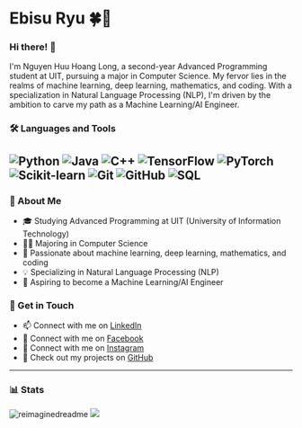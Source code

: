 # Ebisu Ryu 🍀🐉


### Hi there! 👋

I'm Nguyen Huu Hoang Long, a second-year Advanced Programming student at UIT, pursuing a major in Computer Science. My fervor lies in the realms of machine learning, deep learning, mathematics, and coding. With a specialization in Natural Language Processing (NLP), I'm driven by the ambition to carve my path as a Machine Learning/AI Engineer.
### 🛠️ Languages and Tools
![Python](https://img.shields.io/badge/-Python-blue?style=flat-square&logo=python&logoColor=white)
![Java](https://img.shields.io/badge/-Java-red?style=flat-square&logo=java&logoColor=white)
![C++](https://img.shields.io/badge/-C++-purple?style=flat-square&logo=c%2B%2B&logoColor=white)
![TensorFlow](https://img.shields.io/badge/-TensorFlow-orange?style=flat-square&logo=tensorflow&logoColor=white)
![PyTorch](https://img.shields.io/badge/-PyTorch-orange?style=flat-square&logo=pytorch&logoColor=white)
![Scikit-learn](https://img.shields.io/badge/-Scikit%20learn-green?style=flat-square&logo=scikit-learn&logoColor=white)
![Git](https://img.shields.io/badge/-Git-black?style=flat-square&logo=git&logoColor=white)
![GitHub](https://img.shields.io/badge/-GitHub-grey?style=flat-square&logo=github&logoColor=white)
![SQL](https://img.shields.io/badge/-SQL-yellow?style=flat-square&logo=sql&logoColor=white)
---
### 📝 About Me
- 🎓 Studying Advanced Programming at UIT (University of Information Technology)
- 👨‍💻 Majoring in Computer Science
- 🌱 Passionate about machine learning, deep learning, mathematics, and coding
- 💡 Specializing in Natural Language Processing (NLP)
- 🚀 Aspiring to become a Machine Learning/AI Engineer

### 🤝 Get in Touch
- 📫 Connect with me on [LinkedIn](https://www.linkedin.com/in/long-nguy%E1%BB%85n-h%E1%BB%AFu-ho%C3%A0ng-023870287/)
- 📱 Connect with me on [Facebook](https://www.facebook.com/hoanglong.roai/)
- 📸 Connect with me on [Instagram](https://www.instagram.com/hoanglong.roai/)
- 🔗 Check out my projects on [GitHub](https://github.com/EbisuRyu)

---
### 📊 Stats
<img src="https://myreadme.vercel.app/api/embed/EbisuRyu?panels=userstatistics,toplanguages,commitgraph" alt="reimaginedreadme" />
<img src="https://github-profile-trophy.vercel.app/?username=EbisuRyu&theme=juicyfresh&no-bg=true" />
